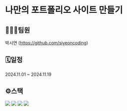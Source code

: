 # 나만의 포트폴리오 사이트 만들기

## 🧑‍🤝‍🧑팀원
박시연 (https://github.com/siyeoncoding)
<br>

## 🗓️일정
2024.11.01 ~ 2024.11.19
<br>

## ⚙스택
<img src="https://img.shields.io/badge/intellij%20idea-%23000000.svg?&style=for-the-badge&logo=intellij%20idea&logoColor=white" /> <img src="https://img.shields.io/badge/react-%2361DAFB.svg?&style=for-the-badge&logo=react&logoColor=black" /> <img src="https://img.shields.io/badge/javascript-%23F7DF1E.svg?&style=for-the-badge&logo=javascript&logoColor=black" /> <img src="https://img.shields.io/badge/css3-%231572B6.svg?&style=for-the-badge&logo=css3&logoColor=white" />
<br>


